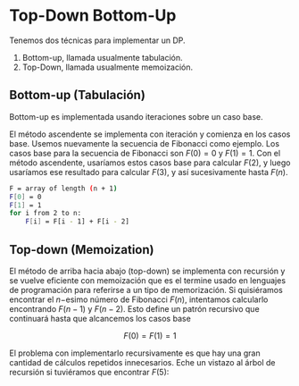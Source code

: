 # Top-Down Bottom-Up


Tenemos dos técnicas para implementar un DP.

1. Bottom-up, llamada usualmente tabulación.
2. Top-Down, llamada usualmente memoización.

## Bottom-up (Tabulación)

Bottom-up es implementada usando iteraciones sobre un caso base. 

El método ascendente se implementa con iteración y comienza en los casos base. Usemos nuevamente la secuencia de Fibonacci como ejemplo. Los casos base para la secuencia de Fibonacci son $F(0) = 0$ y $F(1)=1$. Con el método ascendente, usaríamos estos casos base para calcular
$F(2)$, y luego usaríamos ese resultado para calcular
$F(3)$, y así sucesivamente hasta $F(n)$.


```bash
F = array of length (n + 1)
F[0] = 0
F[1] = 1
for i from 2 to n:
    F[i] = F[i - 1] + F[i - 2]
```

## Top-down (Memoization)

El método de arriba hacia abajo (top-down) se implementa con recursión y se vuelve eficiente con memoización que es el termine usado en lenguajes de programación para referirse a un tipo de memorización. Si quisiéramos encontrar el $n-$esimo número de Fibonacci $F(n)$, intentamos calcularlo encontrando $F(n−1)$ y $F(n−2)$. Esto define un patrón recursivo que continuará hasta que alcancemos los casos base

$$ F(0) = F (1) = 1$$

El problema con implementarlo recursivamente es que hay una gran cantidad de cálculos repetidos innecesarios. Eche un vistazo al árbol de recursión si tuviéramos que encontrar $F(5)$:
